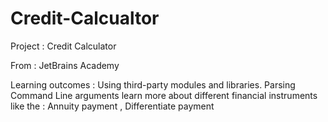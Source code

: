 # Credit-Calcualtor

Project : Credit Calculator

From : JetBrains Academy 

Learning outcomes : 
Using third-party modules and libraries. 
Parsing Command Line arguments
learn more about different financial instruments like the : Annuity payment , Differentiate payment 
